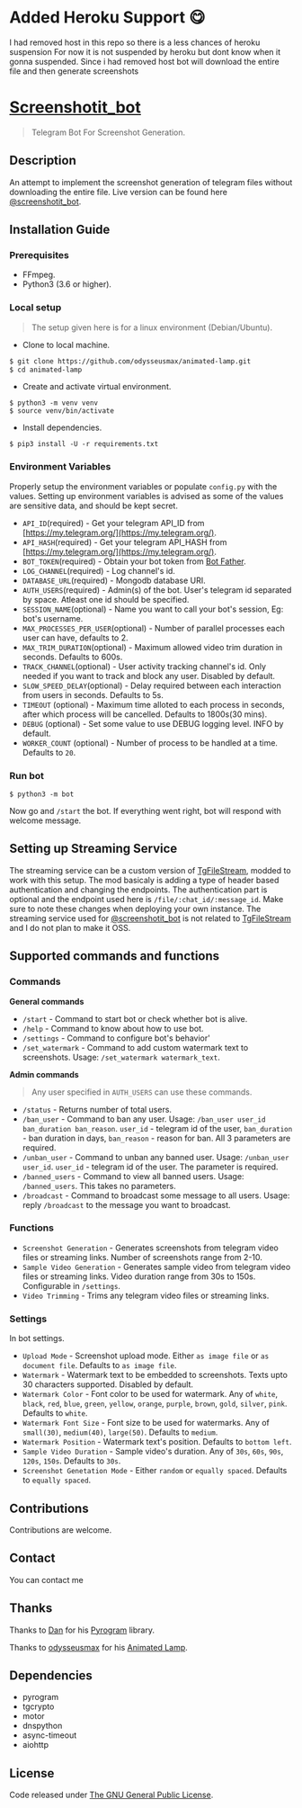 # Added Heroku Support 😋
I had removed host in this repo so there is a less chances of heroku suspension 
For now it is not suspended by heroku but dont know when it gonna suspended.
Since i had removed host bot will download the entire file and then generate screenshots

# [Screenshotit_bot](https://tx.me/screenshotit_bot)

> Telegram Bot For Screenshot Generation.

## Description

An attempt to implement the screenshot generation of telegram files without downloading the entire file. Live version can be found here [@screenshotit_bot](https://tx.me/screenshotit_bot "Screenshot Generator Bot").

## Installation Guide

### Prerequisites

* FFmpeg.
* Python3 (3.6 or higher).

### Local setup

> The setup given here is for a linux environment (Debian/Ubuntu).

* Clone to local machine.

``` bash
$ git clone https://github.com/odysseusmax/animated-lamp.git
$ cd animated-lamp
````

* Create and activate virtual environment.

```
$ python3 -m venv venv
$ source venv/bin/activate
```

* Install dependencies.

```
$ pip3 install -U -r requirements.txt
```

### Environment Variables

Properly setup the environment variables or populate `config.py` with the values. Setting up environment variables is advised as some of the values are sensitive data, and should be kept secret.

* `API_ID`(required) - Get your telegram API_ID from [https://my.telegram.org/](https://my.telegram.org/).
* `API_HASH`(required) - Get your telegram API_HASH from [https://my.telegram.org/](https://my.telegram.org/).
* `BOT_TOKEN`(required) - Obtain your bot token from [Bot Father](https://t.me/BotFather "Bot Father").
* `LOG_CHANNEL`(required) - Log channel's id.
* `DATABASE_URL`(required) - Mongodb database URI.
* `AUTH_USERS`(required) - Admin(s) of the bot. User's telegram id separated by space. Atleast one id should be specified.
* `SESSION_NAME`(optional) - Name you want to call your bot's session, Eg: bot's username.
* `MAX_PROCESSES_PER_USER`(optional) - Number of parallel processes each user can have, defaults to 2.
* `MAX_TRIM_DURATION`(optional) - Maximum allowed video trim duration in seconds. Defaults to 600s.
* `TRACK_CHANNEL`(optional) - User activity tracking channel's id. Only needed if you want to track and block any user. Disabled by default.
* `SLOW_SPEED_DELAY`(optional) - Delay required between each interaction from users in seconds. Defaults to 5s.
* `TIMEOUT` (optional) - Maximum time alloted to each process in seconds, after which process will be cancelled. Defaults to 1800s(30 mins).
* `DEBUG` (optional) - Set some value to use DEBUG logging level. INFO by default.
* `WORKER_COUNT` (optional) - Number of process to be handled at a time. Defaults to `20`.

### Run bot

`$ python3 -m bot`

Now go and `/start` the bot. If everything went right, bot will respond with welcome message.

## Setting up Streaming Service

The streaming service can be a custom version of [TgFileStream](https://github.com/tulir/tgfilestream), modded to work with this setup. The mod basicaly is adding a type of header based authentication and changing the endpoints. The authentication part is optional and the endpoint used here is `/file/:chat_id/:message_id`. Make sure to note these changes when deploying your own instance. The streaming service used for [@screenshotit_bot](https://tx.me/screenshotit_bot "Screenshot Generator Bot") is not related to [TgFileStream](https://github.com/tulir/tgfilestream) and I do not plan to make it OSS.

## Supported commands and functions

### Commands

**General commands**

* `/start` - Command to start bot or check whether bot is alive.
* `/help` - Command to know about how to use bot.
* `/settings` - Command to configure bot's behavior'
* `/set_watermark` - Command to add custom watermark text to screenshots. Usage: `/set_watermark watermark_text`.

**Admin commands**

> Any user specified in `AUTH_USERS` can use these commands.

* `/status` - Returns number of total users.
* `/ban_user` - Command to ban any user. Usage: `/ban_user user_id ban_duration ban_reason`. `user_id` - telegram id of the user, `ban_duration` - ban duration in days, `ban_reason` - reason for ban. All 3 parameters are required.
* `/unban_user` - Command to unban any banned user. Usage: `/unban_user user_id`. `user_id` - telegram id of the user. The parameter is required.
* `/banned_users` - Command to view all banned users. Usage: `/banned_users`. This takes no parameters.
* `/broadcast` - Command to broadcast some message to all users. Usage: reply `/broadcast` to the message you want to broadcast.

### Functions
* `Screenshot Generation` - Generates screenshots from telegram video files or streaming links. Number of screenshots range from 2-10.
* `Sample Video Generation` - Generates sample video from telegram video files or streaming links. Video duration range from 30s to 150s. Configurable in `/settings`.
* `Video Trimming` - Trims any telegram video files or streaming links.

### Settings
In bot settings.
* `Upload Mode` - Screenshot upload mode. Either `as image file` or `as document file`. Defaults to `as image file`.
* `Watermark` - Watermark text to be embedded to screenshots. Texts upto 30 characters supported. Disabled by default.
* `Watermark Color` - Font color to be used for watermark. Any of `white`, `black`, `red`, `blue`, `green`, `yellow`, `orange`, `purple`, `brown`, `gold`, `silver`, `pink`. Defaults to `white`.
* `Watermark Font Size` - Font size to be used for watermarks. Any of `small(30)`, `medium(40)`, `large(50)`. Defaults to `medium`.
* `Watermark Position` - Watermark text's position. Defaults to `bottom left`.
* `Sample Video Duration` - Sample video's duration. Any of `30s`, `60s`, `90s`, `120s`, `150s`. Defaults to `30s`.
* `Screenshot Genetation Mode` - Either `random` or `equally spaced`. Defaults to `equally spaced`.


## Contributions
Contributions are welcome.

## Contact
You can contact me 

## Thanks
Thanks to [Dan](https://github.com/delivrance "Dan") for his [Pyrogram](https://github.com/pyrogram/pyrogram "Pyrogram") library.

Thanks to [odysseusmax](https://github.com/odysseusmax) for his [Animated Lamp](https://github.com/odysseusmax/animated-lamp "Animated Lamp").

## Dependencies
* pyrogram
* tgcrypto
* motor
* dnspython
* async-timeout
* aiohttp


## License
Code released under [The GNU General Public License](LICENSE).
